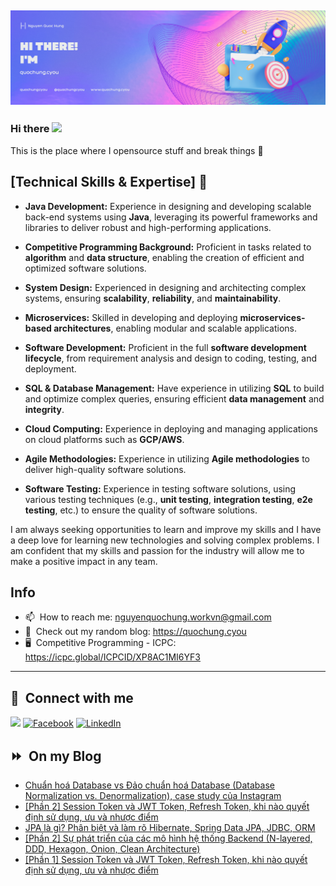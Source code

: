 <img src="header.png"></img>
---
### Hi there <a href="https://www.quochung.cyou/"><img src="https://media.giphy.com/media/hvRJCLFzcasrR4ia7z/giphy.gif" width="5%"></a>
This is the place where I opensource stuff and break things :rofl: 


## [Technical Skills & Expertise] 🚀

- **Java Development:** Experience in designing and developing scalable back-end systems using **Java**, leveraging its powerful frameworks and libraries to deliver robust and high-performing applications.

- **Competitive Programming Background:** Proficient in tasks related to **algorithm** and **data structure**, enabling the creation of efficient and optimized software solutions.

- **System Design:** Experienced in designing and architecting complex systems, ensuring **scalability**, **reliability**, and **maintainability**.

- **Microservices:** Skilled in developing and deploying **microservices-based architectures**, enabling modular and scalable applications.

- **Software Development:** Proficient in the full **software development lifecycle**, from requirement analysis and design to coding, testing, and deployment.

- **SQL & Database Management:** Have experience in utilizing **SQL** to build and optimize complex queries, ensuring efficient **data management** and **integrity**.

- **Cloud Computing:** Experience in deploying and managing applications on cloud platforms such as **GCP/AWS**.

- **Agile Methodologies:** Experience in utilizing **Agile methodologies** to deliver high-quality software solutions.

- **Software Testing:** Experience in testing software solutions, using various testing techniques (e.g., **unit testing**, **integration testing**, **e2e testing**, etc.) to ensure the quality of software solutions.

I am always seeking opportunities to learn and improve my skills and I have a deep love for learning new technologies and solving complex problems. 
I am confident that my skills and passion for the industry will allow me to make a positive impact in any team.


## Info
- 📫 &nbsp;How to reach me: nguyenquochung.workvn@gmail.com
- 🔗 &nbsp;Check out my random blog: https://quochung.cyou
- 🖥️ &nbsp;Competitive Programming - ICPC: https://icpc.global/ICPCID/XP8AC1MI6YF3
---

## 🔗 &nbsp;**Connect with me**


<a href="mailto:nguyenquochung.workvn@gmail.com"><img src="https://img.shields.io/badge/e‑mail-D14836.svg?style=for-the-badge&logo=GMail&logoColor=white"/></a>
[![Facebook](https://img.shields.io/badge/Facebook-1877F2?style=for-the-badge&logo=facebook&logoColor=white)](https://facebook.com/quochung.cyou) 
[![LinkedIn](https://img.shields.io/badge/LinkedIn-0077B5?style=for-the-badge&logo=linkedin&logoColor=white)](https://linkedin.com/in/quochungcyou) 


## ⏩ &nbsp;On my Blog
<!-- BLOG-POST-LIST:START -->
- [Chuẩn hoá Database vs Đảo chuẩn hoá Database &lpar;Database Normalization vs. Denormalization&rpar;, case study của Instagram](https://quochung.cyou/chuan-hoa-database-vs-dao-chuan-hoa-database-database-normalization-vs-denormalization-case-study-cua-instagram/)
- [[Phần 2] Session Token và JWT Token, Refresh Token, khi nào quyết định sử dụng, ưu và nhược điểm](https://quochung.cyou/phan-2-session-token-va-jwt-token-refresh-token-khi-nao-quyet-dinh-su-dung-uu-va-nhuoc-diem/)
- [JPA là gì? Phân biệt và làm rõ Hibernate, Spring Data JPA, JDBC, ORM](https://quochung.cyou/jpa-la-gi-phan-biet-va-lam-ro-hibernate-spring-data-jpa-jdbc-orm/)
- [[Phần 2] Sự phát triển của các mô hình hệ thống Backend &lpar;N-layered, DDD, Hexagon, Onion, Clean Architecture&rpar;](https://quochung.cyou/phan-2-su-phat-trien-cua-cac-mo-hinh-he-thong-backend-n-layered-ddd-hexagon-onion-clean-architecture/)
- [[Phần 1] Session Token và JWT Token, Refresh Token, khi nào quyết định sử dụng, ưu và nhược điểm](https://quochung.cyou/phan-1-session-token-va-jwt-token-refresh-token-khi-nao-quyet-dinh-su-dung-uu-va-nhuoc-diem/)
<!-- BLOG-POST-LIST:END -->


